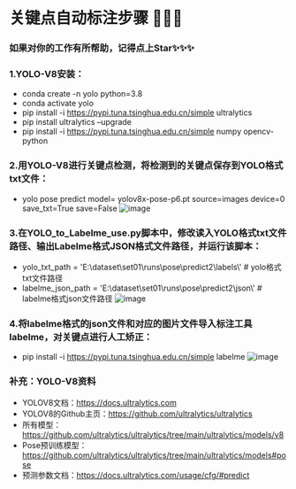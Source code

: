 # 关键点自动标注步骤 👋👋👋
### 如果对你的工作有所帮助，记得点上Star✨✨✨
### 1.YOLO-V8安装：
- conda create -n yolo python=3.8
- conda activate yolo
- pip install -i https://pypi.tuna.tsinghua.edu.cn/simple ultralytics
- pip install ultralytics –upgrade
- pip install -i https://pypi.tuna.tsinghua.edu.cn/simple numpy opencv-python 

### 2.用YOLO-V8进行关键点检测，将检测到的关键点保存到YOLO格式txt文件：
- yolo pose predict model= yolov8x-pose-p6.pt source=images device=0 save_txt=True save=False
![image](https://github.com/T1sweet/YOLO_to_Labelme_use/assets/96241702/0c3619c0-027c-4426-9df8-afdcee9ec41c)

### 3.在YOLO_to_Labelme_use.py脚本中，修改读入YOLO格式txt文件路径、输出Labelme格式JSON格式文件路径，并运行该脚本：
- yolo_txt_path = 'E:\\dataset\\set01\\runs\pose\\predict2\\labels\\'    # yolo格式txt文件路径
- labelme_json_path = 'E:\\dataset\\set01\\runs\pose\\predict2\\json\\'  # labelme格式json文件路径
![image](https://github.com/T1sweet/YOLO_to_Labelme_use/assets/96241702/e3d9c2f3-1aa8-4324-9325-a0d2e4aaae2e)

### 4.将labelme格式的json文件和对应的图片文件导入标注工具labelme，对关键点进行人工矫正：
- pip install -i https://pypi.tuna.tsinghua.edu.cn/simple labelme
![image](https://github.com/T1sweet/YOLO_to_Labelme_use/assets/96241702/ae53d843-463f-48fd-96c4-a255716e1c04)

### 补充：YOLO-V8资料
- YOLOV8文档：https://docs.ultralytics.com
- YOLOV8的Github主页：https://github.com/ultralytics/ultralytics
- 所有模型：https://github.com/ultralytics/ultralytics/tree/main/ultralytics/models/v8
- Pose预训练模型：https://github.com/ultralytics/ultralytics/tree/main/ultralytics/models#pose
- 预测参数文档：https://docs.ultralytics.com/usage/cfg/#predict
